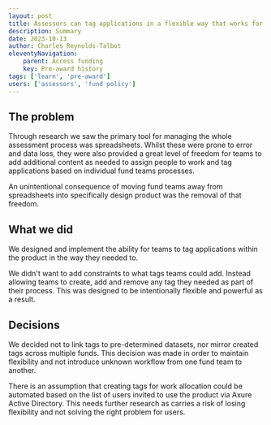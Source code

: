 ```yaml
---
layout: post
title: Assessors can tag applications in a flexible way that works for them.
description: Summary
date: 2023-10-13
author: Charles Reynolds-Talbot
eleventyNavigation:
    parent: Access funding
    key: Pre-award history
tags: ['learn', 'pre-award'] 
users: ['assessors', 'fund policy']
---
```


## The problem
Through research we saw the primary tool for managing the whole assessment process was spreadsheets. Whilst these were prone to error and data loss, they were also provided a great level of freedom for teams to add additional content as needed to assign people to work and tag applications based on individual fund teams processes.

An unintentional consequence of moving fund teams away from spreadsheets into specifically design product was the removal of that freedom.

## What we did
We designed and implement the ability for teams to tag applications within the product in the way they needed to. 

We didn't want to add constraints to what tags teams could add. Instead allowing teams to create, add and remove any tag they needed as part of their process. This was designed to be intentionally flexible and powerful as a result. 

## Decisions
We decided not to link tags to pre-determined datasets, nor mirror created tags across multiple funds. This decision was made in order to maintain flexibility and not introduce unknown workflow from one fund team to another.

There is an assumption that creating tags for work allocation could be automated based on the list of users invited to use the product via Axure Active Directory. This needs further research as carries a risk of losing flexibility and not solving the right problem for users.